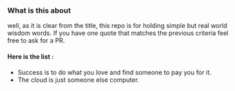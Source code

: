 ### What is this about
well, as it is clear from the title, this repo is for holding simple but real world wisdom words.
If you have one quote that matches the previous criteria feel free to ask for a PR.


#### Here is the list :

* Success is to do what you love and find someone to pay you for it.
* The cloud is just someone else computer.


